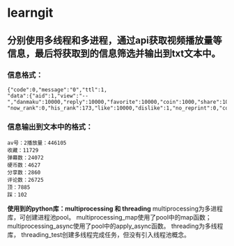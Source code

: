 # learngit

**分别使用多线程和多进程，通过api获取视频播放量等信息，最后将获取到的信息筛选并输出到txt文本中。**
----
### 信息格式：
```
{"code":0,"message":"0","ttl":1,
"data":{"aid":1,"view":"--","danmaku":10000,"reply":10000,"favorite":10000,"coin":1000,"share":10000,
"now_rank":0,"his_rank":173,"like":10000,"dislike":1,"no_reprint":0,"copyright":2}}
```
### 信息输出到文本中的格式：
```
av号：2播放量：446105
收藏：11729
弹幕数：24072
硬币数：4627
分享数：2860
评论数：26725
顶：7885
踩：102
```	
**使用到的python库：multiprocessing 和 threading**
multiprocessing为多进程库，可创建进程池pool。
multiprocessing_map使用了pool中的map函数；
multiprocessing_async使用了pool中的apply_async函数。
threading为多线程库，
threading_test创建多线程完成任务，但没有引入线程池概念。

